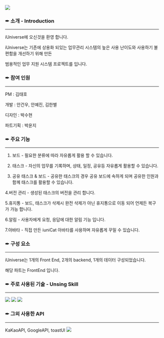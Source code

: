 <img src="https://capsule-render.vercel.app/api?type=waving&color=1120ff&height=150&section=header&text=iUniverse&fontColor=ffffff" />

### ✒ 소개 - Introduction
---
iUniverse에 오신것을 환영 합니다.

iUniverse는 기존에 상용화 되있는 업무관리 시스템의 높은 사용 난이도와 사용하기 불편함을 개선하기 위해 만든 

범용적인 업무 지원 시스템 프로젝트를 입니다.

### ✒ 참여 인원 
---
PM : 김태호

개발 : 안건우, 안예진, 김한별

디자인 : 박수현

파트기획 : 박윤지

### ✒ 주요 기능
---
1. 보드 - 필요한 분류에 따라 자유롭게 활용 할 수 있습니다.

2. 태스크 - 자신의 업무를 기록하며, 상태, 일정, 공유등 자유롭게 활용할 수 있습니다.

3. 공유 태스크 & 보드 - 공유한 태스크의 경우 공유 보드에 속하게 되며 공유한 인원과 함께 태스크를 활용할 수 있습니다.

4.버전 관리 - 생성된 태스크의 버전을 관리 합니다.

5.휴지통 - 보드, 태스크가 삭제시 완전 삭제가 아닌 휴지통으로 이동 되어 언제든 복구가 가능 합니다.

6.알림 - 사용자에게 요청, 응답에 대한 알림 기능 입니다.

7.아바타 - 직접 만든 iuniCat 아바타를 사용하며 자유롭게 꾸밀 수 있습니다.


### ✒ 구성 요소
---
iUniverse는 1개의 Front End, 2개의 backend, 1개의 데이터 구성되었습니다.

해당 파트는 FrontEnd 입니다.

### ✒ 주로 사용된 기술 - Unsing Skill
---
<div>
    <img src="https://img.shields.io/badge/Next.js-000?logo=nextdotjs&logoColor=fff&style=for-the-badge"/>
  <img src="https://img.shields.io/badge/TypeScript-007ACC?style=for-the-badge&logo=typescript&logoColor=white"/>
  <img src="https://img.shields.io/badge/HTML5-E34F26?style=for-the-badge&logo=html5&logoColor=white"/>   
</div>
 

### ✒ 그외 사용한 API
---
KaKaoAPI, GoogleAPI, toastUI
<img src="https://capsule-render.vercel.app/api?type=waving&color=1120ff&height=150&section=footer" />
